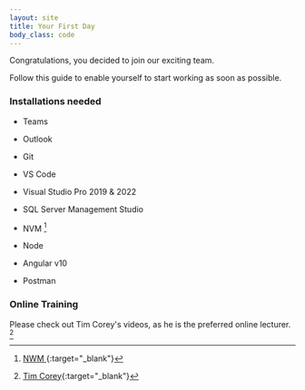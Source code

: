```yaml
---
layout: site
title: Your First Day
body_class: code
---
```


Congratulations, you decided to join our exciting team.

Follow this guide to enable yourself to start working as soon as possible.

### Installations needed

* Teams
	
* Outlook
	
* Git
	
* VS Code
	
* Visual Studio Pro 2019 & 2022
	
* SQL Server Management Studio
	
* NVM [^1]
	
* Node
	
* Angular v10
	
* Postman

### Online Training

Please check out Tim Corey's videos, as he is the preferred online lecturer. [^2]

[^1]: [NWM ](https://www.freecodecamp.org/news/nvm-for-windows-how-to-download-and-install-node-version-manager-in-windows-10/){:target="_blank"}
[^2]: [Tim Corey](https://www.youtube.com/@IAmTimCorey/videos){:target="_blank"}
